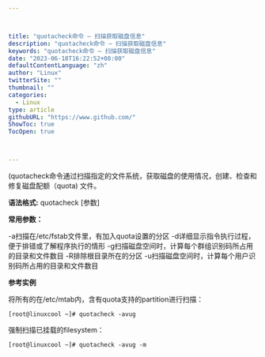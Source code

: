 ```yaml
---



title: "quotacheck命令 – 扫描获取磁盘信息"
description: "quotacheck命令 – 扫描获取磁盘信息"
keywords: "quotacheck命令 – 扫描获取磁盘信息"
date: "2023-06-18T16:22:52+08:00"
defaultContentLanguage: "zh"
author: "Linux"
twitterSite: ""
thumbnail: ""
categories:
  - Linux
type: article
githubURL: "https://www.github.com/"
ShowToc: true
TocOpen: true



---
```


(quotacheck命令通过扫描指定的文件系统，获取磁盘的使用情况，创建、检查和修复磁盘配额（quota) 文件。

**语法格式:** quotacheck [参数]

**常用参数：﻿**

-a扫描在/etc/fstab文件里，有加入quota设置的分区 -d详细显示指令执行过程，便于排错或了解程序执行的情形 -g扫描磁盘空间时，计算每个群组识别码所占用的目录和文件数目 -R排除根目录所在的分区 -u扫描磁盘空间时，计算每个用户识别码所占用的目录和文件数目

**参考实例**

将所有的在/etc/mtab内，含有quota支持的partition进行扫描：

```
[root@linuxcool ~]# quotacheck -avug
```

强制扫描已挂载的filesystem：

```
[root@linuxcool ~]# quotacheck -avug -m
```